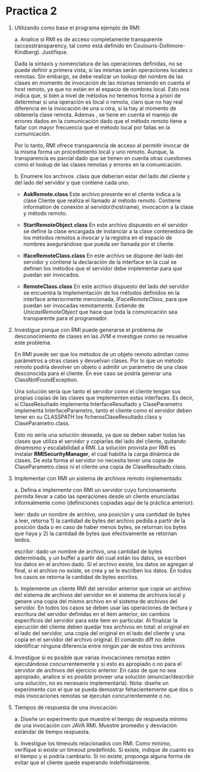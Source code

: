 # Practica 2



1. Utilizando como base el programa ejemplo de RMI: 

   a. Analice  si  RMI  es  de  acceso  completamente  transparente  (accesstransparency,  tal  como está definido en Coulouris-Dollimore-Kindberg). Justifique. 
   >
   Dada  la  sintaxis  y  nomenclatura  de  las  operaciones definidas,  no se puede definir a primera vista, si las mismas serán operaciones  locales  o  remotas.   Sin  embargo,  se  debe  realizar un lookup del nombre de las clases en momento de invocación de las mismas teniendo en cuenta el host remoto, ya que no están en el espacio de nombres local.
   Esto nos indica que, si bien a nivel de métodos no tenemos forma a priori de determinar si una operación es local o remota, claro que no hay real diferencia en la invocación de una u otra, si la hay al momento de obtenerla clase remota.
   Ademas ,  se  tiene  en  cuenta  el  manejo  de  errores dados  en  la  comunicación  dado  que  el  método  remoto tiene a fallar con mayor frecuencia que el método local por fallas en la comunicación.
   >
   Por lo tanto, RMI ofrece transparencia de acceso al permitir invocar de la misma forma un procedimiento local y uno remoto. Aunque, la transparencia es parcial dado que se tienen en cuenta otras cuestiones como el  lookup de las clases remotas y errores en la comunicación.   
   >
   b. Enumere los archivos .class que deberían estar del lado del cliente y del lado del servidor y que contiene cada uno. 

   - **AskRemote.class**
   Este archivo presente en el cliente indica a la clase Cliente que realiza el llamado al método remoto. Contiene information de conexión al servidor(hostname), invocación a la clase y método remoto.
   >
   - **StartRemoteObject.class**
   En este archivo dispuesto en el servidor se define la clase encargada de instanciar a la clase contenedora de los métodos remotos a invocar y la registra en el espacio de nombres asegurándose que pueda ser llamada por el cliente.
   >
   - **IfaceRemoteClass.class**
   En este archivo se dispone del lado del servidor y contiene la declaración de la interface en la cual se definen los métodos que el servidor debe implementar para que puedan ser invocados.
   >
   - **RemoteClass.class**
   En este archivo dispuesto del lado del servidor se encuentra la implementación de los métodos definidos en la interface anteriormente mencionada, *IFaceRemoteClass*, para que puedan ser invocadas remotamente. Extiende de *UnicastRemoteObject* que hace que toda la comunicación sea transparente para el programador.
   >
2. Investigue  porque  con  RMI  puede  generarse  el  problema  de  desconocimiento  de  clases  en las JVM e investigue como se resuelve este problema.
   >
   En RMI puede ser que los métodos de un objeto remoto admitan  como  parámetros  a  otras  clases  y  devuelvan clases.  Por lo que un método remoto podría devolver un objeto o admitir un parámetro de una clase desconocida para el cliente.  En ese caso se podría generar una ClassNotFoundException.
   >
   Una  solución  sería  que  tanto  el  servidor como  el cliente  tengan  sus  propias copias  de  las  clases  que  implementen estas interfaces.  Es decir, si ClaseResultado implementa  InterfaceResultado  y  ClaseParametro  implementa   InterfaceParametro,  tanto  el  cliente  como  el servidor  deben  tener  en  su  CLASSPATH los ficherosClaseResultado.class  y  ClaseParametro.class.
   >
   Esto  no seria una solución deseada, ya que se deben saber todas las clases que utiliza el servidor y copiarlas del lado del cliente,  quitando dinamismo y escalabilidad a RMI.  La solución provista por RMI es instalar **RMISecurityManager**,  el  cual  habilita  la  carga  dinámica  de  clases.   De esta  forma  el  servidor  no  necesita  tener  una  copia  de ClaseParametro.class ni el cliente una copia de ClaseResultado.class.
>
3. Implementar con RMI un sistema de archivos remoto implementado:

   a. Defina e implemente con RMI un servidor cuyo funcionamiento permita llevar a cabo las operaciones  desde  un  cliente  enunciadas  informalmente  como  (definiciones  copiadas aquí de la práctica anterior): 
   >
   leer: dado un nombre de archivo, una posición y una cantidad de bytes a leer, retorna 1) la  cantidad  de  bytes  del  archivo  pedida  a  partir  de  la  posición  dada  o  en  caso  de  haber menos bytes, se retornan los bytes que haya y 2) la cantidad de bytes que efectivamente se retornan leidos. 
   >
   escribir:  dado  un  nombre  de  archivo,  una  cantidad  de  bytes  determinada,  y  un  buffer  a partir del cual están los datos, se escriben los datos en el archivo dado. Si el archivo existe, los datos se agregan al final, si el archivo no existe, se crea y se le escriben los datos. En todos los casos se retorna la cantidad de bytes escritos. 
   >
   b. Implemente  un  cliente  RMI  del  servidor  anterior  que  copie  un  archivo  del  sistema  de archivos del servidor en el sistema de archivos local y genere una copia del mismo archivo en el sistema de archivos del servidor. En todos los casos se deben usar las operaciones de lectura y escritura del servidor definidas en el item anterior, sin cambios específicos del servidor para este item en particular. Al finalizar la ejecución del cliente deben quedar tres archivos en total: el original en el lado del servidor, una copia del original en el lado del cliente y una copia en el servidor del archivo original. El comando diff no debe identificar ninguna diferencia entre ningún par de estos tres archivos 

4. Investigue    si    es    posible    que    varias    invocaciones    remotas    estén    ejecutándose concurrentemente  y  si  esto  es  apropiado  o  no  para  el  servidor  de  archivos  del  ejercicio anterior.  En  caso  de  que  no  sea  apropiado,  analice  si  es  posible  proveer  una  solución (enunciar/describir   una   solución,   no   es   necesario   implementarla). Nota:   diseñe   un experimento  con  el  que  se  pueda  demostrar  fehacientemente  que  dos  o  más  invocaciones remotas se ejecutan concurrentemente o no. 

5. Tiempos de respuesta de una invocación: 

   a. Diseñe un experimento que muestre el tiempo de respuesta mínimo de una invocación con JAVA RMI. Muestre promedio y desviación estándar de tiempo respuesta.

   b. Investigue los timeouts relacionados con RMI. Como mínimo, verifique si existe un timeout predefinido. Si existe, indique de cuanto es el tiempo y si podría cambiarlo. Si no existe, proponga alguna forma de evitar que el cliente quede esperando indefinidamente. 



